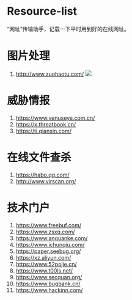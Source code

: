# Resource-list
“网址”传输助手，记载一下平时用到好的在线网址。

# 图片处理

1. http://www.zuohaotu.com/
![](https://github.com/Echocipher/Resource-list/blob/master/pic/%E5%BE%AE%E4%BF%A1%E6%88%AA%E5%9B%BE_20190612095837.png)

# 威胁情报

1. https://www.venuseye.com.cn/
2. https://x.threatbook.cn/
3. https://ti.qianxin.com/

# 在线文件查杀
1. https://habo.qq.com/
2. http://www.virscan.org/

# 技术门户

1. https://www.freebuf.com/
2. https://www.zsxq.com/
3. https://www.anquanke.com/
4. https://www.ichunqiu.com/
5. https://paper.seebug.org/
6. https://xz.aliyun.com/
7. https://www.52pojie.cn/
8. https://www.t00ls.net/
9. https://www.secquan.org/
10. https://www.bugbank.cn/
11. https://www.hackinn.com/
